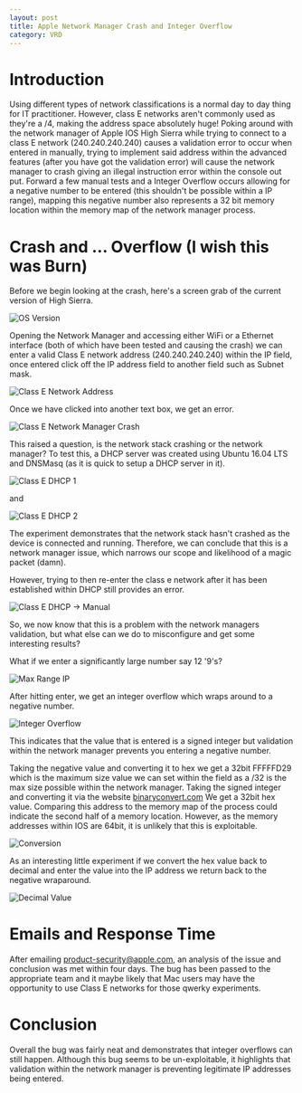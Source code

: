 ```yaml
---
layout: post
title: Apple Network Manager Crash and Integer Overflow
category: VRD
---
```


# Introduction
Using different types of network classifications is a normal day to day thing for IT practitioner. However, class E networks aren't commonly used as they're a /4, making the address space absolutely huge! Poking around with the network manager of Apple IOS High Sierra while trying to connect to a class E network (240.240.240.240) causes a validation error to occur when entered in manually, trying to implement said address within the advanced features (after you have got the validation error) will cause the network manager to crash giving an illegal instruction error within the console out put. Forward a few manual tests and a Integer Overflow occurs allowing for a negative number to be entered (this shouldn't be possible within a IP range), mapping this negative number also represents a 32 bit memory location within the memory map of the network manager process.

# Crash and ... Overflow (I wish this was Burn)
Before we begin looking at the crash, here's a screen grab of the current version of High Sierra.

![OS Version](/images/apple_crash_network_manager/version.png "Version of OS")

Opening the Network Manager and accessing either WiFi or a Ethernet interface (both of which have been tested and causing the crash) we can enter a valid Class E network address (240.240.240.240) within the IP field, once entered click off the IP address field to another field such as Subnet mask.

![Class E Network Address](/images/apple_crash_network_manager/class_e_crash.png "Class E network manager crash")

Once we have clicked into another text box, we get an error. 

![Class E Network Manager Crash](/images/apple_crash_network_manager/logfile.png "Class E network manager crash confirmed")



This raised a question, is the network stack crashing or the network manager? To test this, a DHCP server was created using Ubuntu 16.04 LTS and DNSMasq (as it is quick to setup a DHCP server in it).

![Class E DHCP 1](/images/apple_crash_network_manager/dhcp.png "DHCP")

and

![Class E DHCP 2](/images/apple_crash_network_manager/dhcp_connected_via_server.png "DHCP Connected")

The experiment demonstrates that the network stack hasn't crashed as the device is connected and running. Therefore, we can conclude that this is a network manager issue, which narrows our scope and likelihood of a magic packet (damn).

However, trying to then re-enter the class e network after it has been established within DHCP still provides an error.

![Class E DHCP -> Manual](/images/apple_crash_network_manager/dhcp_manual.png "DHCP to Manual")

So, we now know that this is a problem with the network managers validation, but what else can we do to misconfigure and get some interesting results?

What if we enter a significantly large number say 12 '9's?

![Max Range IP](/images/apple_crash_network_manager/max_range_integer.png "Max Value into IP Address")

After hitting enter, we get an integer overflow which wraps around to a negative number.

![Integer Overflow](/images/apple_crash_network_manager/wrap_around_integer.png "Integer Overflow via an signed Integer")

This indicates that the value that is entered is a signed integer but validation within the network manager prevents you entering a negative number.

Taking the negative value and converting it to hex we get a 32bit FFFFFD29 which is the maximum size value we can set within the field as a /32 is the max size possible within the network manager. Taking the signed integer and converting it via the website [binaryconvert.com](http://www.binaryconvert.com/result_signed_int.html?decimal=045055050055)
We get a 32bit hex value. Comparing this address to the memory map of the process could indicate the second half of a memory location. However, as the memory addresses within IOS are 64bit, it is unlikely that this is exploitable. 

![Conversion](/images/apple_crash_network_manager/conversion.png "Conversion of values")

As an interesting little experiment if we convert the hex value back to decimal and enter the value into the IP address we return back to the negative wraparound.

![Decimal Value](/images/apple_crash_network_manager/decimal_wrap_around.png "Decimal Entry Wrap Around")


# Emails and Response Time
After emailing product-security@apple.com, an analysis of the issue and conclusion was met within four days. The bug has been passed to the appropriate team and it maybe likely that Mac users may have the opportunity to use Class E networks for those qwerky experiments.

# Conclusion
Overall the bug was fairly neat and demonstrates that integer overflows can still happen. Although this bug seems to be un-exploitable, it highlights that validation within the network manager is preventing legitimate IP addresses being entered.
